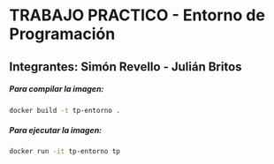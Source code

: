 # TRABAJO PRACTICO - Entorno de Programación
## Integrantes: Simón Revello - Julián Britos
##### Para compilar la imagen:
```bash
docker build -t tp-entorno .
```
##### Para ejecutar la imagen:
```bash
docker run -it tp-entorno tp
```

